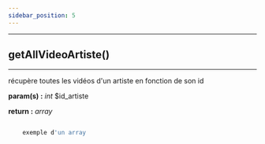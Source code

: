 ```yaml
---
sidebar_position: 5
---
```


------------------------------------------
## getAllVideoArtiste()
------------------------------------------
récupère toutes les vidéos d'un artiste en fonction de son id

**param(s) :** *int* $id_artiste

**return :** *array*

```php 

    exemple d'un array 

```